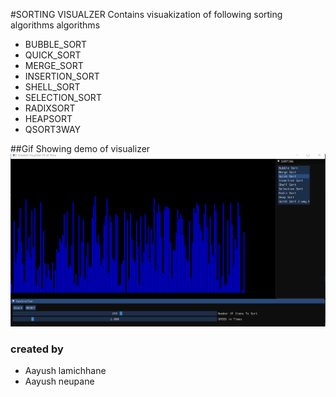 
#SORTING VISUALZER
Contains visuakization of  following sorting algorithms algorithms

* BUBBLE_SORT
* QUICK_SORT
* MERGE_SORT
* INSERTION_SORT
* SHELL_SORT
* SELECTION_SORT
* RADIXSORT
* HEAPSORT
* QSORT3WAY

##Gif Showing demo of visualizer
![Gif](https://github.com/AayushNeupane57/algoVisualizerCPP/blob/master/visualizer.gif)


### created by
* Aayush lamichhane
* Aayush neupane
